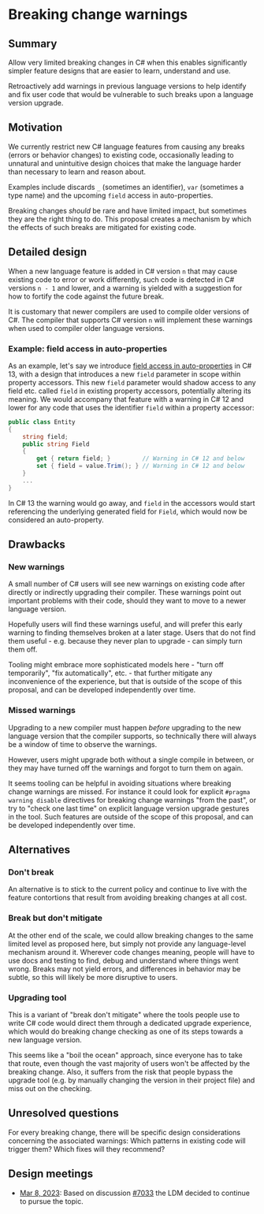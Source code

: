 # Breaking change warnings

## Summary
[summary]: #summary

Allow very limited breaking changes in C# when this enables significantly simpler feature designs that are easier to learn, understand and use. 

Retroactively add warnings in previous language versions to help identify and fix user code that would be vulnerable to such breaks upon a language version upgrade.

## Motivation
[motivation]: #motivation

We currently restrict new C# language features from causing any breaks (errors or behavior changes) to existing code, occasionally leading to unnatural and unintuitive design choices that make the language harder than necessary to learn and reason about.

Examples include discards `_` (sometimes an identifier), `var` (sometimes a type name) and the upcoming `field` access in auto-properties.

Breaking changes _should_ be rare and have limited impact, but sometimes they are the right thing to do. This proposal creates a mechanism by which the effects of such breaks are mitigated for existing code.  

## Detailed design
[design]: #detailed-design

When a new language feature is added in C# version `n` that may cause existing code to error or work differently, such code is detected in C# versions `n - 1` and lower, and a warning is yielded with a suggestion for how to fortify the code against the future break.

It is customary that newer compilers are used to compile older versions of C#. The compiler that supports C# version `n` will implement these warnings when used to compiler older language versions.

### Example: field access in auto-properties

As an example, let's say we introduce [field access in auto-properties](https://github.com/dotnet/csharplang/blob/e222e8b490b5c231430260c3fd3f8df8bcab9a3c/proposals/semi-auto-properties.md) in C# 13, with a design that introduces a new `field` parameter in scope within property accessors. This new `field` parameter would shadow access to any field etc. called `field` in existing property accessors, potentially altering its meaning. We would accompany that feature with a warning in C# 12 and lower for any code that uses the identifier `field` within a property accessor:

``` c#
public class Entity
{
    string field;
    public string Field
    {
        get { return field; }         // Warning in C# 12 and below
        set { field = value.Trim(); } // Warning in C# 12 and below
    }
    ...
}
```

In C# 13 the warning would go away, and `field` in the accessors would start referencing the underlying generated field for `Field`, which would now be considered an auto-property. 

## Drawbacks
[drawbacks]: #drawbacks

### New warnings

A small number of C# users will see new warnings on existing code after directly or indirectly upgrading their compiler. These warnings point out important problems with their code, should they want to move to a newer language version. 

Hopefully users will find these warnings useful, and will prefer this early warning to finding themselves broken at a later stage. Users that do not find them useful - e.g. because they never plan to upgrade - can simply turn them off.

Tooling might embrace more sophisticated models here - "turn off temporarily", "fix automatically", etc. - that further mitigate any inconvenience of the experience, but that is outside of the scope of this proposal, and can be developed independently over time.

### Missed warnings

Upgrading to a new compiler must happen *before* upgrading to the new language version that the compiler supports, so technically there will always be a window of time to observe the warnings. 

However, users might upgrade both without a single compile in between, or they may have turned off the warnings and forgot to turn them on again.

It seems tooling can be helpful in avoiding situations where breaking change warnings are missed. For instance it could look for explicit `#pragma warning disable` directives for breaking change warnings "from the past", or try to "check one last time" on explicit language version upgrade gestures in the tool. Such features are outside of the scope of this proposal, and can be developed independently over time.

## Alternatives
[alternatives]: #alternatives

### Don't break

An alternative is to stick to the current policy and continue to live with the feature contortions that result from avoiding breaking changes at all cost.

### Break but don't mitigate

At the other end of the scale, we could allow breaking changes to the same limited level as proposed here, but simply not provide any language-level mechanism around it. Wherever code changes meaning, people will have to use docs and testing to find, debug and understand where things went wrong. Breaks may not yield errors, and differences in behavior may be subtle, so this will likely be more disruptive to users.

### Upgrading tool

This is a variant of "break don't mitigate" where the tools people use to write C# code would direct them through a dedicated upgrade experience, which would do breaking change checking as one of its steps towards a new language version.

This seems like a "boil the ocean" approach, since everyone has to take that route, even though the vast majority of users won't be affected by the breaking change. Also, it suffers from the risk that people bypass the upgrade tool (e.g. by manually changing the version in their project file) and miss out on the checking.

## Unresolved questions
[unresolved]: #unresolved-questions

For every breaking change, there will be specific design considerations concerning the associated warnings: Which patterns in existing code will trigger them? Which fixes will they recommend?

## Design meetings

- [Mar 8, 2023](https://github.com/dotnet/csharplang/blob/main/meetings/2023/LDM-2023-03-08.md#limited-breaking-changes-in-c): Based on discussion [#7033](https://github.com/dotnet/csharplang/discussions/7033) the LDM decided to continue to pursue the topic.
